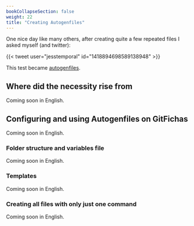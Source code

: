 ```yaml
---
bookCollapseSection: false
weight: 22
title: "Creating Autogenfiles"
---
```


One nice day like many others, after creating quite a few repeated files I asked myself (and twitter):

{{< tweet user="jesstemporal" id="1418894698589138948" >}}

This test became [autogenfiles](http://jtemporal.com/autogenfiles?utm_source=devdiaries).

## Where did the necessity rise from

Coming soon in English.

## Configuring and using Autogenfiles on GitFichas

Coming soon in English.

### Folder structure and variables file

Coming soon in English.

### Templates

Coming soon in English.

### Creating all files with only just one command

Coming soon in English.
